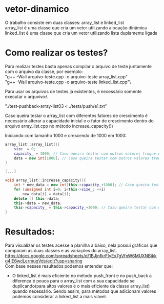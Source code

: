 # vetor-dinamico
O trabalho consiste em duas classes: array_list e linked_list\
array_list é uma classe que cria um vetor utilizando alocação dinâmica\
linked_list é uma classe que cria um vetor utilizando lista duplamente ligada                                                                                        

# Como realizar os testes?
Para realizar testes basta apenas compilar o arquivo de teste juntamente com o arquivo da classe, por exemplo:\
"g++ -Wall arquivo-teste.cpp -o arquivo-teste array_list.cpp"\
"g++ -Wall arquivo-teste.cpp -o arquivo-teste linked_list.cpp"\

Para usar os arquivos de testes já existentes, é necessário somente executar o arquvivo:\

"./test-pushback-array-list03 < ./tests/push/e1.txt"

Caso queira testar o array_list com diferentes fatores de crescimento é necessário alterar a capacidade inicial e o fator de crescimento dentro do arquivo array_list.cpp no método increase_capacity()\

Iniciando com tamanho 1000 e crescendo de 1000 em 1000:
```cpp
array_list::array_list(){
    size_ = 0; 
    capacity_ = 1000; // Caso queira testar com outros valores troque o valor 1000
    data = new int[1000]; // Caso queira testar com outros valores troque o valor 1000 
}

[...]

void array_list::increase_capacity(){
    int * new_data = new int[this->capacity_+1000]; // Caso queira testar com outros valores troque o valor 1000
    for (unsigned int i=0; i<this->size_; ++i)      
        new_data[i] = data[i];
    delete [] this->data;
    this->data = new_data;
    this->capacity_ = this->capacity_+1000; // Caso queira testar com outros valores troque o valor 1000
}
```
# Resultados:
Para visualizar os testes acesse a planilha a baixo, nela possui gráficos que comparam as duas classes e as variações do array_list.\
https://docs.google.com/spreadsheets/d/1BJjnfkrFIyEx7gVfpW6MUXNBikkg4jE6wdLermugVds/edit?usp=sharing \
Com base nesses resultados podemos entender que:
- O linked_list é mais eficiente no método push_front e no push_back a diferença é pouca para o array_list com a sua capacidade se duplicando(para altos valores é o mais eficiente da classe array_list) quando necessário. Sendo assim, para métodos que adicionam valores podemos considerar a linked_list a mais viável.
